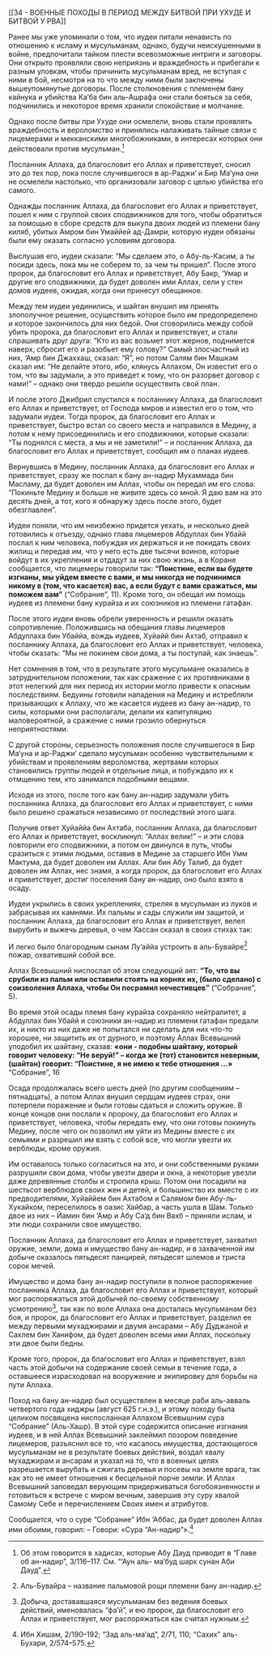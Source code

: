 [[34 - ВОЕННЫЕ ПОХОДЫ В ПЕРИОД МЕЖДУ БИТВОЙ ПРИ УХУДЕ И БИТВОЙ У РВА]]

Ранее мы уже упоминали о том, что иудеи питали ненависть по отношению к исламу и мусульманам, однако, будучи неискушенными в войне, предпочитали тайком плести всевозможные интриги и заговоры. Они открыто проявляли свою неприязнь и враждебность и прибегали к разным уловкам, чтобы причинить мусульманам вред, не вступая с ними в бой, несмотря на то что между ними были заключены вышеупомянутые договоры. После столкновения с племенем бану кайнука и убийства Ка‘ба бин аль-Ашрафа они стали бояться за себя, подчинились и некоторое время хранили спокойствие и молчание.

Однако после битвы при Ухуде они осмелели, вновь стали проявлять враждебность и вероломство и принялись налаживать тайные связи с лицемерами и мекканскими многобожниками, в интересах которых они действовали против мусульман.[^1]

Посланник Аллаха, да благословит его Аллах и приветствует, сносил это до тех пор, пока после случившегося в ар-Раджи‘ и Бир Ма‘уна они не осмелели настолько, что организовали заговор с целью убийства его самого. 

Однажды посланник Аллаха, да благословит его Аллах и приветствует, пошел к ним с группой своих сподвижников для того, чтобы обратиться за помощью в сборе средств для выкупа двоих людей из племени бану киляб, убитых Амром бин Умаййей ад-Дамри, которую иудеи обязаны были ему оказать согласно условиям договора. 

Выслушав его, иудеи сказали: “Мы сделаем это, о Абу-ль-Касим, а ты посиди здесь, пока мы не соберем то, за чем ты пришел”. После этого пророк, да благословит его Аллах и приветствует, Абу Бакр, ‘Умар и другие его сподвижники, да будет доволен ими Аллах, сели у стен домов иудеев, ожидая, когда они принесут обещанное.

Между тем иудеи уединились, и шайтан внушил им принять злополучное решение, осуществить которое было им предопределено и которое закончилось для них бедой. Они сговорились между собой убить пророка, да благословит его Аллах и приветствует, и стали спрашивать друг друга: “Кто из вас возьмет этот жернов, поднимется наверх, сбросит его и разобьет ему голову?” Самый злосчастный из них, ‘Амр бин Джаххаш, сказал: “Я”, но потом Салям бин Машкам сказал им: “Не делайте этого, ибо, клянусь Аллахом, Он известит его о том, что вы задумали, а это приведет к тому, что он разорвет договор с нами!” – однако они твердо решили осуществить свой план.

И после этого Джибрил спустился к посланнику Аллаха, да благословит его Аллах и приветствует, от Господа миров и известил его о том, что задумали иудеи. Тогда пророк, да благословит его Аллах и приветствует, быстро встал со своего места и направился в Медину, а потом к нему присоединились и его сподвижники, которые сказали: “Ты поднялся с места, а мы и не заметили!” – и посланник Аллаха, да благословит его Аллах и приветствует, сообщил им о планах иудеев.

Вернувшись в Медину, посланник Аллаха, да благословит его Аллах и приветствует, сразу же послал к бану ан-надир Мухаммада бин Масламу, да будет доволен им Аллах, чтобы он передал им его слова: “Покиньте Медину и больше не живите здесь со мной. Я даю вам на это десять дней, а тот, кого я обнаружу здесь после этого, будет обезглавлен”.

Иудеи поняли, что им неизбежно придется уехать, и несколько дней готовились к отъезду, однако глава лицемеров Абдуллах бин Убайй послал к ним человека, побуждая их держаться и не покидать своих жилищ и передав им, что у него есть две тысячи воинов, которые войдут в их укрепления и отдадут за них свою жизнь, а в Коране сообщается, что лицемеры говорили так: **“Поистине, если вы будете изгнаны, мы уйдем вместе с вами, и мы никогда не подчинимся никому в (том, что касается) вас, а если будут с вами сражаться, мы поможем вам”** (“Собрание”, 11). Кроме того, он обещал им помощь иудеев из племени бану курайза и их союзников из племени гатафан.

После этого иудеи вновь обрели уверенность и решили оказать сопротивление. Положившись на обещания главы лицемеров Абдуллаха бин Убаййа, вождь иудеев, Хуйайй бин Ахтаб, отправил к посланнику Аллаха, да благословит его Аллах и приветствует, человека, чтобы сказать: “Мы не покинем свои дома, а ты поступай, как знаешь”. 

Нет сомнения в том, что в результате этого мусульмане оказались в затруднительном положении, так как сражение с их противниками в этот нелегкий для них период их истории могло привести к опасным последствиям. Бедуины готовили нападения на Медину и истребляли призывающих к Аллаху, что же касается иудеев из бану ан-надир, то силы, которыми они располагали, делали их капитуляцию маловероятной, а сражение с ними грозило обернуться неприятностями. 

С другой стороны, серьезность положения после случившегося в Бир Ма‘уна и ар-Раджи‘ сделало мусульман особенно чувствительными к убийствам и проявлениям вероломства, жертвами которых становились группы людей и отдельные лица, и побуждало их к отмщению тем, кто занимался подобными вещами.

Исходя из этого, после того как бану ан-надир задумали убить посланника Аллаха, да благословит его Аллах и приветствует, с ними было решено сражаться независимо от последствий этого шага.

Получив ответ Хуйаййа бин Ахтаба, посланник Аллаха, да благословит его Аллах и приветствует, воскликнул: “Аллах велик!” – и эти слова повторили его сподвижники, а потом он двинулся в путь, чтобы сразиться с этими людьми, оставив в Медине за старшего Ибн Умм Мактума, да будет доволен им Аллах. Али бин Абу Талиб, да будет доволен им Аллах, нес знамя, а когда пророк, да благословит его Аллах и приветствует, достиг поселения бану ан-надир, оно было взято в осаду.

Иудеи укрылись в своих укреплениях, стреляя в мусульман из луков и забрасывая их камнями. Их пальмы и сады служили им защитой, и посланник Аллаха, да благословит его Аллах и приветствует, велел вырубить и выжечь деревья, о чем Хассан сказал в своих стихах так:

И легко было благородным сынам Лу’аййа
устроить в аль-Бувайре[^2] пожар, охвативший собой все.

Аллах Всевышний ниспослал об этом следующий аят: **“То, что вы срубили из пальм или оставили стоять на корнях их, (было сделано) с соизволения Аллаха, чтобы Он посрамил нечестивцев”** (“Собрание”, 5).

Во время этой осады племя бану курайза сохраняло нейтралитет, а Абдуллах бин Убайй и союзники ан-надир из племени гатафан предали их, и никто из них даже не попытался ни сделать для них что-то хорошее, ни защитить их от дурного, и поэтому Аллах Всевышний уподобил их шайтану, сказав: **«они - подобны шайтану, который говорит человеку: “Не веруй!” – когда же (тот) становится неверным, (шайтан) говорит: “Поистине, я не имею к тебе отношения …»** “Собрание”, 16

Осада продолжалась всего шесть дней (по другим сообщениям – пятнадцать), а потом Аллах внушил сердцам иудеев страх, они потерпели поражение и были готовы сдаться и сложить оружие. В конце концов они послали к пророку, да благословит его Аллах и приветствует, человека, чтобы передать ему, что они готовы покинуть Медину, после чего он позволил им уйти из Медины вместе с их семьями и разрешил им взять с собой все, что могли увезти их верблюды, кроме оружия.

Им оставалось только согласиться на это, и они собственными руками разрушили свои дома, чтобы увезти двери и окна, а некоторые увезли даже деревянные столбы и стропила крыш. Потом они посадили на шестьсот верблюдов своих жен и детей, и большинство их вместе с их предводителями, Хуйаййем бин Ахтабом и Салямом бин Абу-ль-Хукайком, переселилось в оазис Хайбар, а часть ушла в Шам. Только двое из них – Йамин бин ‘Амр и Абу Са‘д бин Вахб – приняли ислам, и эти люди сохранили свое имущество.

Посланник Аллаха, да благословит его Аллах и приветствует, захватил оружие, земли, дома и имущество бану ан-надир, и в захваченной им добыче оказалось пятьдесят панцирей, пятьдесят шлемов и триста сорок мечей.

Имущество и дома бану ан-надир поступили в полное распоряжение посланника Аллаха, да благословит его Аллах и приветствует, который мог распоряжаться этой добычей по-своему собственному усмотрению[^3], так как по воле Аллаха она досталась мусульманам без боя, и пророк, да благословит его Аллах и приветствует, разделил ее между первыми мухаджирами и двумя ансарами – Абу Дуджаной и Сахлем бин Ханифом, да будет доволен всеми ими Аллах, поскольку эти двое были бедны.

Кроме того, пророк, да благословит его Аллах и приветствует, взял часть этой добычи на содержание своей семьи в течение года, а оставшееся израсходовал на вооружение и экипировку для борьбы на пути Аллаха.

Поход на бану ан-надир был осуществлен в месяце раби аль-авваль четвертого года хиджры (август 625 г.н.э.), и этому походу была целиком посвящена ниспосланная Аллахом Всевышним сура “Собрание” (Аль-Хашр). В этой суре содержится описание изгнания иудеев, и в ней Аллах Всевышний заклеймил позором поведение лицемеров, разъяснил все то, что касалось имущества, достающегося мусульманам не в результате боевых действий, воздал хвалу мухаджирам и ансарам и указал на то, что в военных целях разрешается вырубать и сжигать деревья и посевы на земле врага, так как это не имеет отношения к бесцельной порче земли. И Аллах Всевышний заповедал верующим придерживаться богобоязненности и готовиться к встрече с миром вечным, завершив эту суру хвалой Самому Себе и перечислением Своих имен и атрибутов.

Сообщается, что о суре “Собрание” Ибн ‘Аббас, да будет доволен Аллах ими обоими, говорил: – Говори: «Сура “Ан-надир”».[^4]

[^1]: Об этом говорится в хадисах, которые Абу Дауд приводит в “Главе об ан-надир”, 3/116–117. См. “‘Аун аль- ма‘буд шарх сунан Аби Дауд”.

[^2]: Аль-Бувайра – название пальмовой рощи племени бану ан-надир.

[^3]: Добыча, достававшаяся мусульманам без ведения боевых действий, именовалась “фа’й”, и ею пророк, да благословит его Аллах и приветствует, мог распоряжаться как считал нужным.

[^4]: Ибн Хишам, 2/190–192; “Зад аль-ма‘ад”, 2/71, 110; “Сахих” аль-Бухари, 2/574–575.

